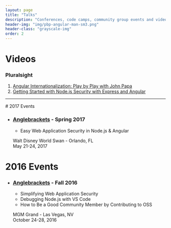 ```yaml
---
layout: page
title: "Talks"
description: "Conferences, code camps, community group events and videos that I've talked and presented something in."
header-img: "img/pbp-angular-man-sm3.png"
header-class: "grayscale-img"
order: 2
---
```


# Videos

### Pluralsight
1. [Angular Internationalization: Play by Play with John Papa](http://bit.ly/1Q6XrJI)
2. [Getting Started with Node.js Security with Express and Angular](http://bit.ly/2cJyxhD)

<hr>
# 2017 Events


- ### [Anglebrackets](https://anglebrackets.org/) - Spring 2017
    - Easy Web Application Security in Node.js & Angular
    <p>Walt Disney World Swan - Orlando, FL<br>
    May 21-24, 2017</p>

# 2016 Events

- ### [Anglebrackets](https://anglebrackets.org/) - Fall 2016
    - Simplifying Web Application Security
    - Debugging Node.js with VS Code
    - How to Be a Good Community Member by Contributing to OSS
    <p>MGM Grand - Las Vegas, NV<br>
    October 24-28, 2016</p>
